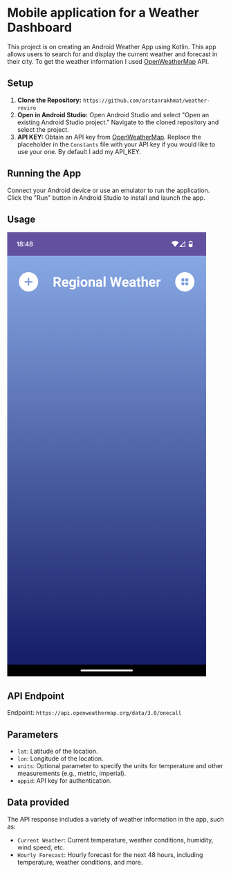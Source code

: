 # Mobile application for a Weather Dashboard

This project is on creating an Android Weather App using Kotlin. This app allows users to search for
and display the current weather and forecast in their city. To get the weather information I
used <a href="https://openweathermap.org" target="_blank">OpenWeatherMap</a> API.

## Setup

1. **Clone the Repository:** `https://github.com/arstanrakhmat/weather-reviro`
2. **Open in Android Studio:** Open Android Studio and select "Open an existing Android Studio
   project." Navigate to the cloned repository and select the project.
3. **API KEY:** Obtain an API key from <a href="https://openweathermap.org" target="_blank">
   OpenWeatherMap</a>. Replace the placeholder in the `Constants` file with your API key if you
   would like to use your one. By default I add my API_KEY.

## Running the App

Connect your Android device or use an emulator to run the application. Click the "Run" button in
Android Studio to install and launch the app.

## Usage
![Empty Main Screen](app/src/main/res/drawable/empty_main_screen.png)

## API Endpoint

Endpoint: `https://api.openweathermap.org/data/3.0/onecall`

## Parameters

- `lat`: Latitude of the location.
- `lon`: Longitude of the location.
- `units`: Optional parameter to specify the units for temperature and other measurements (e.g.,
  metric, imperial).
- `appid`: API key for authentication.

## Data provided

The API response includes a variety of weather information in the app, such as:

- `Current Weather`: Current temperature, weather conditions, humidity, wind speed, etc.
- `Hourly Forecast`: Hourly forecast for the next 48 hours, including temperature, weather
  conditions, and more.

